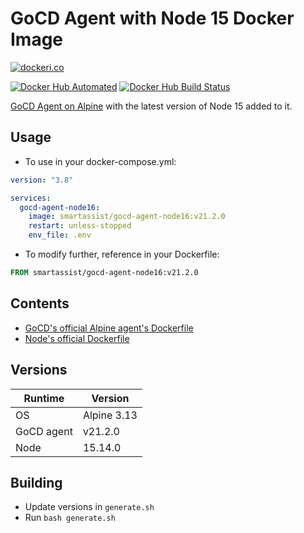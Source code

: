 # GoCD Agent with Node 15 Docker Image

[![dockeri.co](https://dockeri.co/image/smartassist/gocd-agent-node16)](https://hub.docker.com/r/smartassist/gocd-agent-node16)

[![Docker Hub Automated](https://img.shields.io/docker/cloud/automated/smartassist/gocd-agent-node16.svg?style=flat-square&logo=docker "GitHub issues")](https://hub.docker.com/r/smartassist/gocd-agent-node16)
[![Docker Hub Build Status](https://img.shields.io/docker/cloud/build/smartassist/gocd-agent-node16.svg?style=flat-square&logo=docker "GitHub stars")](https://hub.docker.com/r/smartassist/gocd-agent-node16)

[GoCD Agent on Alpine](https://hub.docker.com/r/gocd/gocd-agent-alpine-3.13) with the latest version of Node 15 added to
it.

## Usage

- To use in your docker-compose.yml:

```yaml
version: "3.8"

services:
  gocd-agent-node16:
    image: smartassist/gocd-agent-node16:v21.2.0
    restart: unless-stopped
    env_file: .env
```

- To modify further, reference in your Dockerfile:

```dockerfile
FROM smartassist/gocd-agent-node16:v21.2.0
```

## Contents

- [GoCD's official Alpine agent's Dockerfile](https://hub.docker.com/r/gocd/gocd-agent-alpine-3.13)
- [Node's official Dockerfile](https://github.com/nodejs/docker-node/raw/main/15/alpine3.13/Dockerfile)

## Versions

| Runtime    | Version |
|------------|---------|
| OS      | Alpine 3.13  |
| GoCD agent | v21.2.0 |
| Node       | 15.14.0  |

## Building

- Update versions in `generate.sh`
- Run `bash generate.sh`
